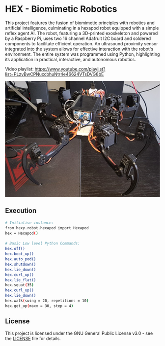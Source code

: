 # HEX - Biomimetic Robotics

This project features the fusion of biomimetic principles with robotics and artificial intelligence, culminating in a hexapod robot equipped with a simple reflex agent AI. The robot, featuring a 3D-printed exoskeleton and powered by a Raspberry Pi, uses two 16 channel Adafruit I2C board and soldered components to facilitate efficient operation. An ultrasound proximity sensor integrated into the system allows for effective interaction with the robot's environment. The entire system was programmed using Python, highlighting its application in practical, interactive, and autonomous robotics.

Video playlist:
https://www.youtube.com/playlist?list=PLzvBwCPNuxcbhuNtr4e46624VTsDVG8bE

![Alt text](hex/assets/hex-robot.jpg)

## Execution

```bash
# Initialise instance:
from hexy.robot.hexapod import Hexapod
hex = Hexapod()

# Basic Low level Python Commands:
hex.off()
hex.boot_up()
hex.auto_pod()
hex.shutdown()
hex.lie_down()
hex.curl_up()
hex.lie_flat()
hex.squat(35)
hex.curl_up()
hex.lie_down()
hex.walk(swing = 20, repetitions = 10)
hex.get_up(maxx = 30, step = 4)
```

## License
This project is licensed under the GNU General Public License v3.0 - see the [LICENSE](LICENSE) file for details.